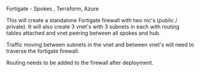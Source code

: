 Fortigate - Spokes , Terraform, Azure

This will create a standalone Fortigate firewall with two nic's (public / private). It will also create 3 vnet's with 3 subnets in each with routing tables attached and
vnet peering between all spokes and hub.

Traffic moving between subnets in the vnet and between vnet's will need to traverse the fortigate firewall. 

Routing needs to be added to the firewall after deployment.
